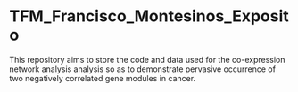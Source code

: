 # TFM_Francisco_Montesinos_Exposito

This repository aims to store the code and data used for the co-expression network analysis analysis so as to demonstrate pervasive occurrence of two negatively correlated gene modules in cancer.

## 

